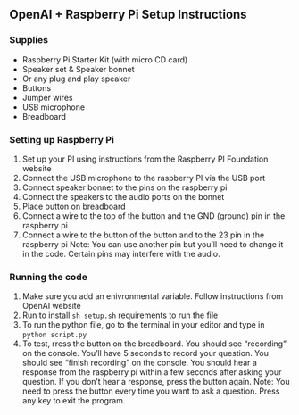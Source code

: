 ## OpenAI + Raspberry Pi Setup Instructions 

### Supplies 

* Raspberry Pi Starter Kit (with micro CD card)
* Speaker set  & Speaker bonnet
* Or any plug and play speaker
* Buttons
* Jumper wires 
* USB microphone 
* Breadboard

### Setting up Raspberry Pi 

1) Set up your PI using instructions from the Raspberry PI Foundation website 
2) Connect the USB microphone to the raspberry PI via the USB port 
3) Connect speaker bonnet to the pins on the raspberry pi 
4) Connect the speakers to the audio ports on the bonnet 
5) Place button on breadboard 
6) Connect a wire to the top of the button and the GND (ground) pin in the raspberry pi 
7) Connect a wire to the button of the button and to the 23 pin in the raspberry pi 
Note: You can use another pin but you’ll need to change it in the code. Certain pins may interfere with the audio. 

### Running the code 

1) Make sure you add an enivronmental variable. Follow instructions from OpenAI website 
2) Run to install `sh setup.sh` requirements to run the file 
3) To run the python file, go to the terminal in your editor and type in `python script.py`
5) To test, rress the button on the breadboard. You should see “recording” on the console. You’ll have 5 seconds to record your question. You should see “finish recording” on the console. You should hear a response from the raspberry pi within a few seconds after asking your question. If you don’t hear a response, press the button again. 
Note: You need to press the button every time you want to ask a question. Press any key to exit the program. 


 
